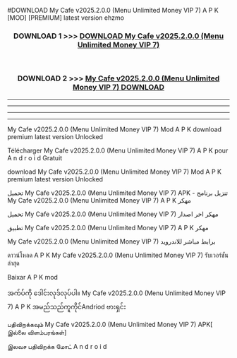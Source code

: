#DOWNLOAD My Cafe  v2025.2.0.0 (Menu Unlimited Money VIP 7) A P K [MOD] [PREMIUM] latest version ehzmo



<div align="center">

<h3>DOWNLOAD 1 >>> <a href="https://teeasianyam.web.app?sq=My Cafe  v2025.2.0.0 (Menu Unlimited Money VIP 7)">DOWNLOAD My Cafe  v2025.2.0.0 (Menu Unlimited Money VIP 7) </a></h3><br>

<h3>DOWNLOAD 2 >>> <a href="https://teeasianyam.web.app?sq=My Cafe  v2025.2.0.0 (Menu Unlimited Money VIP 7) ">My Cafe  v2025.2.0.0 (Menu Unlimited Money VIP 7)  DOWNLOAD </a></h3>

</div>


----------------------------------------------------------

----------------------------------------------------------

----------------------------------------------------------

----------------------------------------------------------


My Cafe  v2025.2.0.0 (Menu Unlimited Money VIP 7)  Mod A P K download premium latest version Unlocked

Télécharger My Cafe  v2025.2.0.0 (Menu Unlimited Money VIP 7)  A P K pour A n d r o i d Gratuit

download My Cafe  v2025.2.0.0 (Menu Unlimited Money VIP 7)  Mod A P K premium latest version Unlocked

تحميل My Cafe  v2025.2.0.0 (Menu Unlimited Money VIP 7)  APK - تنزيل برنامج My Cafe  v2025.2.0.0 (Menu Unlimited Money VIP 7)  A P K مهكر

تحميل My Cafe  v2025.2.0.0 (Menu Unlimited Money VIP 7)  مهكر اخر اصدار

تطبيق My Cafe  v2025.2.0.0 (Menu Unlimited Money VIP 7)  A P K مهكر

My Cafe  v2025.2.0.0 (Menu Unlimited Money VIP 7)  برابط مباشر للاندرويد

ดาวน์โหลด A P K My Cafe  v2025.2.0.0 (Menu Unlimited Money VIP 7)  รับเวอร์ชันล่าสุด

Baixar A P K mod

အက်ပ်ကို ဒေါင်းလုဒ်လုပ်ပါ။ My Cafe  v2025.2.0.0 (Menu Unlimited Money VIP 7)  A P K အမည်သည်ကူကိုင်Andriod ဗားရှင်း

பதிவிறக்கவும் My Cafe  v2025.2.0.0 (Menu Unlimited Money VIP 7)  APK[ இல்லை விளம்பரங்கள்] 
 
இலவச பதிவிறக்க மோட் A n d r o i d



